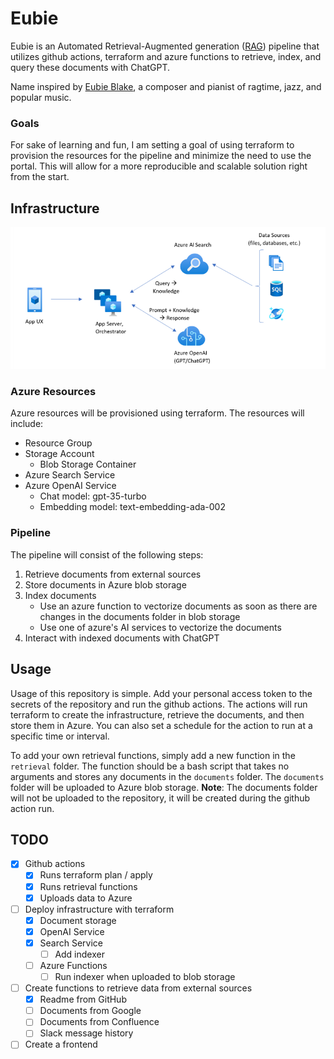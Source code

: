 # Eubie

Eubie is an Automated Retrieval-Augmented generation ([RAG](https://en.wikipedia.org/wiki/Prompt_engineering#Retrieval-augmented_generation)) pipeline that utilizes github actions, terraform and azure functions to retrieve, index, and query these documents with ChatGPT.

Name inspired by [Eubie Blake](https://en.wikipedia.org/wiki/Eubie_Blake), a composer and pianist of ragtime, jazz, and popular music.

### Goals

For sake of learning and fun, I am setting a goal of using terraform to provision the resources for the pipeline and minimize the need to use the portal. This will allow for a more reproducible and scalable solution right from the start.

## Infrastructure

![Architecture Diagram](.github/images/architecture-diagram.png)

### Azure Resources

Azure resources will be provisioned using terraform. The resources will include:

- Resource Group
- Storage Account
  - Blob Storage Container
- Azure Search Service
- Azure OpenAI Service
  - Chat model: gpt-35-turbo
  - Embedding model: text-embedding-ada-002

### Pipeline

The pipeline will consist of the following steps:

1. Retrieve documents from external sources
2. Store documents in Azure blob storage
3. Index documents
    - Use an azure function to vectorize documents as soon as there are changes in the documents folder in blob storage
    - Use one of azure's AI services to vectorize the documents
4. Interact with indexed documents with ChatGPT

## Usage

Usage of this repository is simple. Add your personal access token to the secrets of the repository and run the github actions. The actions will run terraform to create the infrastructure, retrieve the documents, and then store them in Azure. You can also set a schedule for the action to run at a specific time or interval.

To add your own retrieval functions, simply add a new function in the `retrieval` folder. The function should be a bash script that takes no arguments and stores any documents in the `documents` folder. The `documents` folder will be uploaded to Azure blob storage. **Note**: The documents folder will not be uploaded to the repository, it will be created during the github action run.

## TODO

- [x] Github actions
    - [x] Runs terraform plan / apply
    - [x] Runs retrieval functions
    - [x] Uploads data to Azure
- [ ] Deploy infrastructure with terraform
    - [x] Document storage
    - [x] OpenAI Service
    - [x] Search Service
        - [ ] Add indexer
    - [ ] Azure Functions
        - [ ] Run indexer when uploaded to blob storage
- [ ] Create functions to retrieve data from external sources
    - [x] Readme from GitHub
    - [ ] Documents from Google
    - [ ] Documents from Confluence
    - [ ] Slack message history
- [ ] Create a frontend
